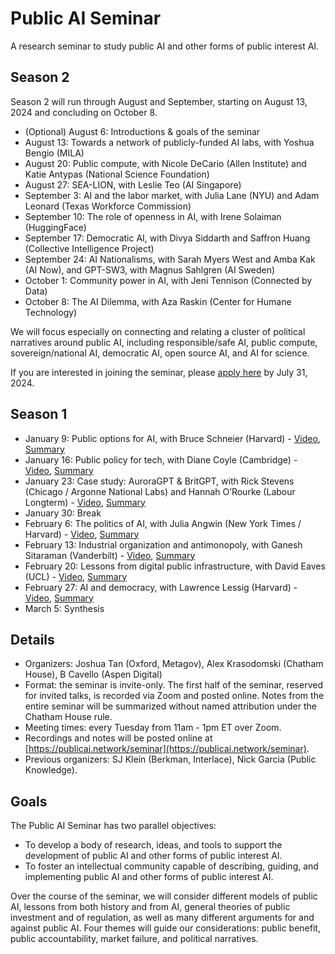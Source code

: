 # Public AI Seminar

A research seminar to study public AI and other forms of public interest AI.

## Season 2
Season 2 will run through August and September, starting on August 13, 2024 and concluding on October 8.

- (Optional) August 6: Introductions & goals of the seminar
- August 13: Towards a network of publicly-funded AI labs, with Yoshua Bengio (MILA)
- August 20: Public compute, with Nicole DeCario (Allen Institute) and Katie Antypas (National Science Foundation)
- August 27: SEA-LION, with Leslie Teo (AI Singapore)
- September 3: AI and the labor market, with Julia Lane (NYU) and Adam Leonard (Texas Workforce Commission)
- September 10: The role of openness in AI, with Irene Solaiman (HuggingFace)
- September 17: Democratic AI, with Divya Siddarth and Saffron Huang (Collective Intelligence Project)
- September 24: AI Nationalisms, with Sarah Myers West and Amba Kak (AI Now), and GPT-SW3, with Magnus Sahlgren (AI Sweden)
- October 1: Community power in AI, with Jeni Tennison (Connected by Data)
- October 8: The AI Dilemma, with Aza Raskin (Center for Humane Technology)

We will focus especially on connecting and relating a cluster of political narratives around public AI, including responsible/safe AI, public compute, sovereign/national AI, democratic AI, open source AI, and AI for science.

If you are interested in joining the seminar, please [apply here](https://forms.gle/1f8fkcCEjEoJF6L78) by July 31, 2024.

## Season 1
- January 9: Public options for AI, with Bruce Schneier (Harvard) - [Video](https://archive.org/details/public-ai-schneier), [Summary](https://docs.google.com/document/d/1j0foQVDe0ELYJCrZxOM7ueSiXFVvWr84Hycl2ZdeWFE/edit)
- January 16: Public policy for tech, with Diane Coyle (Cambridge) - [Video](https://archive.org/details/public-ai-coyle), [Summary](https://docs.google.com/document/d/1n3DcShalIqN0drYMJbbZBANNWbKznAtiT5n3jtsz0tM/edit)
- January 23: Case study: AuroraGPT & BritGPT, with Rick Stevens (Chicago / Argonne National Labs) and Hannah O’Rourke (Labour Longterm) - [Video](https://archive.org/details/public-ai-stevens-orourke), [Summary](https://docs.google.com/document/d/1B2hpWIP-8kXCHuMuJ9ocr3Nk-R-M37OavXLyefiWiUQ/edit)
- January 30: Break
- February 6: The politics of AI, with Julia Angwin (New York Times / Harvard) - [Video](https://archive.org/details/public-ai-angwin), [Summary](https://docs.google.com/document/d/14KkrfR7dLQcrUotxhXDQhoTHSV0wg6ehWpPddt6gyko/edit)
- February 13: Industrial organization and antimonopoly, with Ganesh Sitaraman (Vanderbilt) - [Video](https://archive.org/details/public-ai-sitaraman), [Summary](https://docs.google.com/document/d/1tJMZ0QHDO2fn1R_Ilftpx9nwliBy_CIufxFfPIgAltU/edit)
- February 20: Lessons from digital public infrastructure, with David Eaves (UCL) - [Video](https://archive.org/details/public-ai-eaves), [Summary](https://docs.google.com/document/d/1kuVO1-7o_RQCMk6USywjrlX-31q3beOAWDChAFvJIAk/edit)
- February 27: AI and democracy, with Lawrence Lessig (Harvard) - [Video](https://archive.org/details/public-ai-lessig), [Summary](https://docs.google.com/document/d/1jHePFaAw_0MJSBqZ84Toep1GS3HR5DftpyHTzTTL8qk/edit)
- March 5: Synthesis

## Details
- Organizers: Joshua Tan (Oxford, Metagov), Alex Krasodomski (Chatham House), B Cavello (Aspen Digital)
- Format: the seminar is invite-only. The first half of the seminar, reserved for invited talks, is recorded via Zoom and posted online. Notes from the entire seminar will be summarized without named attribution under the Chatham House rule.
- Meeting times: every Tuesday from 11am - 1pm ET over Zoom.
- Recordings and notes will be posted online at [https://publicai.network/seminar](https://publicai.network/seminar).
- Previous organizers: SJ Klein (Berkman, Interlace), Nick Garcia (Public Knowledge).

## Goals
The Public AI Seminar has two parallel objectives: 
- To develop a body of research, ideas, and tools to support the development of public AI and other forms of public interest AI.
- To foster an intellectual community capable of describing, guiding, and implementing public AI and other forms of public interest AI.

Over the course of the seminar, we will consider different models of public AI, lessons from both history and from AI, general theories of public investment and of regulation, as well as many different arguments for and against public AI. Four themes will guide our considerations: public benefit, public accountability, market failure, and political narratives.
